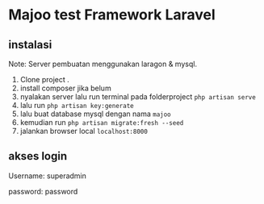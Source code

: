 # Majoo test Framework Laravel
## instalasi

Note: Server pembuatan menggunakan laragon & mysql.

1. Clone project .
2. install composer jika belum 
3. nyalakan server lalu run terminal pada folderproject `php artisan serve` 
4. lalu run `php artisan key:generate`
5. lalu buat database mysql dengan nama  `majoo`
6. kemudian run `php artisan migrate:fresh --seed`
7. jalankan browser local `localhost:8000`


## akses login 

Username: superadmin

password: password
